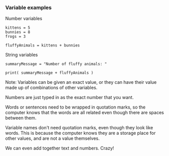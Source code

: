 ### Variable examples

Number variables

	kittens = 5
	bunnies = 8
	frogs = 3

	fluffyAnimals = kittens + bunnies

String variables

	summaryMessage = "Number of fluffy animals: "

	print( summaryMessage + fluffyAnimals )

Note:
Variables can be given an exact value, or they can have their value made up of combinations of other variables.

Numbers are just typed in as the exact number that you want.

Words or sentences need to be wrapped in quotation marks, so the computer knows that the words are all related even though there are spaces between them.

Variable names don't need quotation marks, even though they look like words. This is because the computer knows they are a storage place for other values, and are not a value themselves.

We can even add together text and numbers. Crazy!
